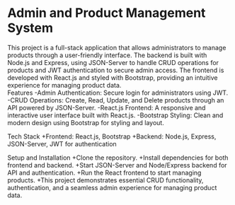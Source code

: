 <h1>Admin and Product Management System</h1>
This project is a full-stack application that allows administrators to manage products through a user-friendly interface. The backend is built with Node.js and Express, using JSON-Server to handle CRUD operations for products and JWT authentication to secure admin access. The frontend is developed with React.js and styled with Bootstrap, providing an intuitive experience for managing product data.
<br/>
Features
-Admin Authentication: Secure login for administrators using JWT.
-CRUD Operations: Create, Read, Update, and Delete products through an API powered by JSON-Server.
-React.js Frontend: A responsive and interactive user interface built with React.js.
-Bootstrap Styling: Clean and modern design using Bootstrap for styling and layout.<br/>

Tech Stack
+Frontend: React.js, Bootstrap
+Backend: Node.js, Express, JSON-Server, JWT for authentication<br/>

Setup and Installation
+Clone the repository.
+Install dependencies for both frontend and backend.
+Start JSON-Server and Node/Express backend for API and authentication.
+Run the React frontend to start managing products.
+This project demonstrates essential CRUD functionality, authentication, and a seamless admin experience for managing product data.
